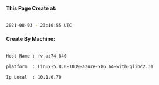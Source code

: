 
   
#### This Page Create at:

```bash

2021-08-03 - 23:10:55 UTC

```

#### Create By Machine:

```bash

Host Name : fv-az74-840

platform  : Linux-5.8.0-1039-azure-x86_64-with-glibc2.31

Ip Local  : 10.1.0.70

```

